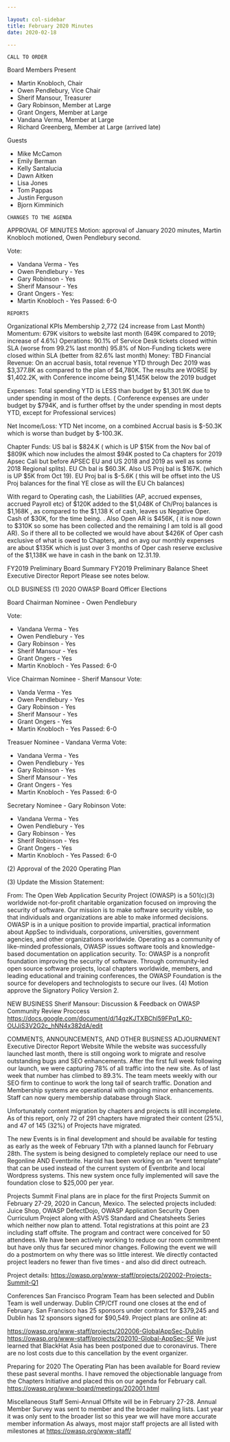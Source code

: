 ```yaml
---

layout: col-sidebar
title: February 2020 Minutes
date: 2020-02-18

---
```


```
CALL TO ORDER
```
Board Members
Present
- Martin Knobloch, Chair
- Owen Pendlebury, Vice Chair
- Sherif Mansour, Treasurer
- Gary Robinson, Member at Large
- Grant Ongers, Member at Large
- Vandana Verma, Member at Large
- Richard Greenberg, Member at Large (arrived late)

Guests
- Mike McCamon
- Emily Berman
- Kelly Santalucia
- Dawn Aitken
- Lisa Jones
- Tom Pappas
- Justin Ferguson
- Bjorn Kimminich

```
CHANGES TO THE AGENDA
```

APPROVAL OF MINUTES
 Motion:  approval of January 2020 minutes, Martin Knobloch motioned, Owen Pendlebury second.
 
 Vote:
- Vandana Verma - Yes
- Owen Pendlebury - Yes
- Gary Robinson - Yes
- Sherif Mansour - Yes
- Grant Ongers - Yes:
- Martin Knobloch - Yes
 Passed:  6-0

```
REPORTS
```
Organizational KPIs
Membership 2,772 (24 increase from Last Month)
Momentum: 679K visitors to website last month (649K compared to 2019; increase of 4.6%)
Operations:
90.1% of Service Desk tickets closed within SLA (worse from 99.2% last month)
95.8% of Non-Funding tickets were closed within SLA (better from 82.6% last month)
Money: TBD
Financial
Revenue: On an accrual basis, total revenue YTD through Dec 2019 was $3,377.8K as compared to the plan of $4,780K. The results are WORSE by $1,402.2K, with Conference income being $1,145K below the 2019 budget

Expenses: Total spending YTD is LESS than budget by $1,301.9K due to under spending in most of the depts. ( Conference expenses are under budget by $794K, and is further offset by the under spending in most depts YTD, except for Professional services)

Net Income/Loss: YTD Net income, on a combined Accrual basis is $-50.3K which is worse than budget by $-100.3K.

Chapter Funds: US bal is $824.K ( which is UP $15K from the Nov bal of $809K which now includes the almost $94K posted to Ca chapters for 2019 Apsec Cali but before APSEC EU and US 2018 and 2019 as well as some 2018 Regional splits). EU Ch bal is $60.3K. Also US Proj bal is $167K. (which is UP $5K from Oct 19). EU Proj bal is $-5.6K ( this will be offset into the US Proj balances for the final YE close as will the EU Ch balances)

With regard to Operating cash, the Liabilities (AP, accrued expenses, accrued Payroll etc) of $120K added to the $1,048K of Ch/Proj balances is $1,168K , as compared to the $1,138 K of cash, leaves us Negative Oper. Cash of $30K, for the time being. . Also Open AR is $456K, ( it is now down to $310K so some has been collected and the remaining I am told is all good AR). So if there all to be collected we would have about $426K of Oper cash exclusive of what is owed to Chapters, and on avg our monthly expenses are about $135K which is just over 3 months of Oper cash reserve exclusive of the $1,138K we have in cash in the bank on 12.31.19.

FY2019 Preliminary Board Summary
FY2019 Preliminary Balance Sheet
Executive Director Report
Please see notes below.

OLD BUSINESS
(1) 2020 OWASP Board Officer Elections

Board Chairman Nominee - Owen Pendlebury

 Vote:
- Vandana Verma - Yes
- Owen Pendlebury - Yes
- Gary Robinson - Yes
- Sherif Mansour - Yes
- Grant Ongers - Yes
- Martin Knobloch - Yes
 Passed:  6-0 

Vice Chairman Nominee - Sherif Mansour
 Vote:
- Vanda Verma - Yes
- Owen Pendlebury - Yes
- Gary Robinson - Yes
- Sherif Mansour - Yes
- Grant Ongers - Yes
- Martin Knobloch - Yes
 Passed:  6-0

Treasuer Nominee - Vandana Verma
 Vote:
- Vandana Verma - Yes
- Owen Pendlebury - Yes
- Gary Robinson - Yes
- Sherif Mansour - Yes
- Grant Ongers - Yes
- Martin Knobloch - Yes
 Passed:  6-0

Secretary Nominee - Gary Robinson
 Vote:
- Vandana Verma - Yes
- Owen Pendlebury - Yes
- Gary Robinson - Yes
- Sherif Robinson - Yes
- Grant Ongers - Yes
- Martin Knobloch - Yes
 Passed: 6-0


(2) Approval of the 2020 Operating Plan

(3) Update the Mission Statement:

From: The Open Web Application Security Project (OWASP) is a 501(c)(3) worldwide not-for-profit charitable organization focused on improving the security of software. Our mission is to make software security visible, so that individuals and organizations are able to make informed decisions. OWASP is in a unique position to provide impartial, practical information about AppSec to individuals, corporations, universities, government agencies, and other organizations worldwide. Operating as a community of like-minded professionals, OWASP issues software tools and knowledge-based documentation on application security.
To: OWASP is a nonprofit foundation improving the security of software. Through community-led open source software projects, local chapters worldwide, members, and leading educational and training conferences, the OWASP Foundation is the source for developers and technologists to secure our lives.
(4) Motion approve the Signatory Policy Version 2.

NEW BUSINESS
Sherif Mansour: Discussion & Feedback on OWASP Community Review Proccess https://docs.google.com/document/d/14gzKJTXBChI59FPq1_K0-OUJiS3V2G2c_hNN4x382dA/edit

COMMENTS, ANNOUNCEMENTS, AND OTHER BUSINESS
ADJOURNMENT
Executive Director Report
Website
While the website was successfully launched last month, there is still ongoing work to migrate and resolve outstanding bugs and SEO enhancements. After the first full week following our launch, we were capturing 78% of all traffic into the new site. As of last week that number has climbed to 89.3%. The team meets weekly with our SEO firm to continue to work the long tail of search traffic. Donation and Membership systems are operational with ongoing minor enhancements. Staff can now query membership database through Slack.

Unfortunately content migration by chapters and projects is still incomplete. As of this report, only 72 of 291 chapters have migrated their content (25%), and 47 of 145 (32%) of Projects have migrated.

The new Events is in final development and should be available for testing as early as the week of February 17th with a planned launch for February 28th. The system is being designed to completely replace our need to use Regonline AND Eventbrite. Harold has been working on an “event template” that can be used instead of the current system of Eventbrite and local Wordpress systems. This new system once fully implemented will save the foundation close to $25,000 per year.

Projects Summit
Final plans are in place for the first Projects Summit on February 27-29, 2020 in Cancun, Mexico. The selected projects included: Juice Shop, OWASP DefectDojo, OWASP Application Security Open Curriculum Project along with ASVS Standard and Cheatsheets Series which neither now plan to attend. Total registrations at this point are 23 including staff offsite. The program and contract were conceived for 50 attendees. We have been actively working to reduce our room commitment but have only thus far secured minor changes. Following the event we will do a postmortem on why there was so little interest. We directly contacted project leaders no fewer than five times - and also did direct outreach.

Project details: https://owasp.org/www-staff/projects/202002-Projects-Summit-Q1

Conferences
San Francisco Program Team has been selected and Dublin Team is well underway. Dublin CfP/CfT round one closes at the end of February. San Francisco has 25 sponsors under contract for $379,245 and Dublin has 12 sponsors signed for $90,549. Project plans are online at:

https://owasp.org/www-staff/projects/202006-GlobalAppSec-Dublin
https://owasp.org/www-staff/projects/202010-Global-AppSec-SF
We just learned that BlackHat Asia has been postponed due to coronavirus. There are no lost costs due to this cancellation by the event organizer.

Preparing for 2020
The Operating Plan has been available for Board review these past several months. I have removed the objectionable language from the Chapters Initiative and placed this on our agenda for February call. https://owasp.org/www-board/meetings/202001.html

Miscellaneous
Staff Semi-Annual Offsite will be in February 27-28.
Annual Member Survey was sent to member and the broader mailing lists. Last year it was only sent to the broader list so this year we will have more accurate member information
As always, most major staff projects are all listed with milestones at https://owasp.org/www-staff/

